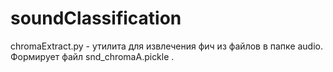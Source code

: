 # soundClassification

chromaExtract.py - утилита для извлечения фич из файлов в папке audio. Формирует файл snd_chromaA.pickle .
